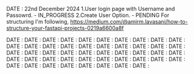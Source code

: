 DATE : 22nd December 2024
1.User login page with Username and Passowrd.   -   IN_PROGRESS
2.Create User Option.                           -   PENDING
For structuring I'm following, https://medium.com/@amirm.lavasani/how-to-structure-your-fastapi-projects-0219a6600a8f

DATE : 
DATE : 
DATE : 
DATE : 
DATE : 
DATE : 
DATE : 
DATE : 
DATE : 
DATE : 
DATE : 
DATE : 
DATE : 
DATE : 
DATE : 
DATE : 
DATE : 
DATE : 
DATE : 
DATE : 
DATE : 
DATE : 
DATE : 
DATE : 
DATE : 
DATE : 
DATE : 
DATE : 
DATE : 
DATE : 
DATE : 
DATE : 
DATE : 
DATE : 
DATE : 
DATE : 
DATE : 
DATE : 
DATE : 
DATE : 
DATE : 
DATE : 
DATE : 
DATE : 
DATE : 
DATE : 
DATE : 
DATE : 
